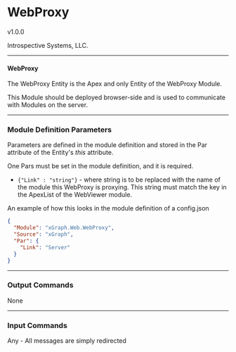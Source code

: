 # WebProxy 

v1.0.0

Introspective Systems, LLC.


---
#### WebProxy

The WebProxy Entity is the Apex and only Entity of the WebProxy Module.

This Module should be deployed browser-side and is used to communicate with Modules on the server.


---

### Module Definition Parameters

Parameters are defined in the module definition and stored in the Par attribute 
of the Entity's _this_ attribute.

One Pars must be set in the module definition, and it is required. 

- `{"Link" : "string"}`  - where string is to be replaced with the name of the module this WebProxy is
proxying. This string must match the key in the ApexList of the WebViewer module.

An example of how this looks in the module definition of a config.json

``` json
{
  "Module": "xGraph.Web.WebProxy",
  "Source": "xGraph",
  "Par": {
    "Link": "Server"
  }
}
```

---

### Output Commands

None


---

### Input Commands

Any - All messages are simply redirected